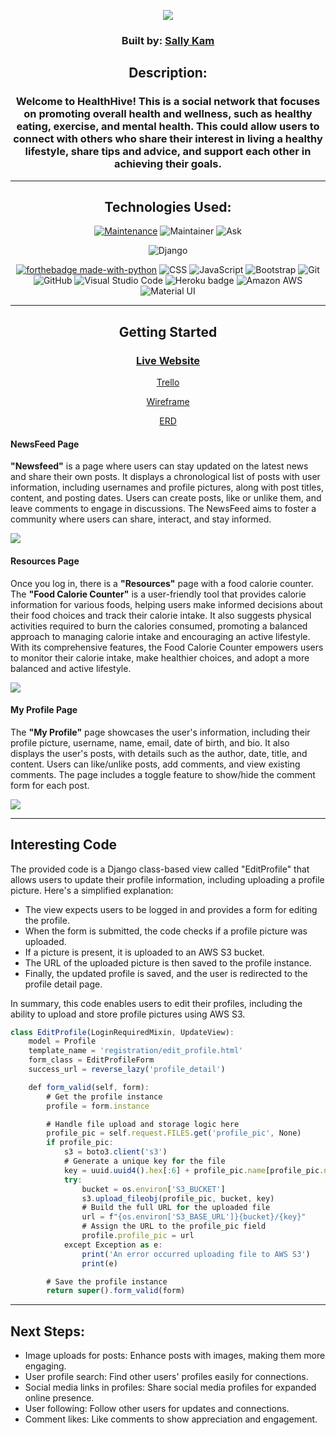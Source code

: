 <div align="center">
  
<img src="https://i.imgur.com/kdicZUs.jpg" /></a>

### Built by: **[Sally Kam](https://www.linkedin.com/in/sallykam/)**

## Description:
### Welcome to HealthHive! This is a social network that focuses on promoting overall health and wellness, such as healthy eating, exercise, and mental health. This could allow users to connect with others who share their interest in living a healthy lifestyle, share tips and advice, and support each other in achieving their goals.

---

## Technologies Used:
[![Maintenance](https://img.shields.io/badge/Maintained%3F-yes-green.svg)](https://GitHub.com/Naereen/StrapDown.js/graphs/commit-activity)
![Maintainer](https://img.shields.io/badge/Maintainer-sally-blue)
![Ask](https://img.shields.io/badge/Ask%20me-anything-1abc9c.svg)

![Django](https://www.djangoproject.com/m/img/badges/djangopowered126x54.gif)

[![forthebadge made-with-python](http://ForTheBadge.com/images/badges/made-with-python.svg)](https://www.python.org/)
![CSS](https://img.shields.io/badge/CSS-239120?&style=for-the-badge&logo=css3&logoColor=white)
![JavaScript](https://img.shields.io/badge/JavaScript-323330?style=for-the-badge&logo=javascript&logoColor=F7DF1E)
![Bootstrap](https://img.shields.io/badge/Bootstrap-563D7C?style=for-the-badge&logo=bootstrap&logoColor=white)
![Git](https://img.shields.io/badge/GIT-E44C30?style=for-the-badge&logo=git&logoColor=white)
![GitHub](https://img.shields.io/badge/GitHub-100000?style=for-the-badge&logo=github&logoColor=white)
![Visual Studio Code](https://img.shields.io/badge/Visual_Studio_Code-0078D4?style=for-the-badge&logo=visual%20studio%20code&logoColor=white)
![Heroku badge](https://img.shields.io/badge/Heroku-430098?style=for-the-badge&logo=heroku&logoColor=white)
![Amazon AWS](https://img.shields.io/badge/Amazon_AWS-232F3E?style=for-the-badge&logo=amazon-aws&logoColor=white)
![Material UI](https://img.shields.io/badge/Material%20UI-007FFF?style=for-the-badge&logo=mui&logoColor=white)

---

## Getting Started

### [Live Website](https://healthhive.herokuapp.com/)

[Trello](https://trello.com/invite/b/br4FXLB1/ATTI134ec3556bd3adf1fa65e5d94f04fa3e7ADED45F/project-4)

[Wireframe](https://whimsical.com/project-4-2CM5XwL2PLJfumZ8JwXdJB)

[ERD](https://lucid.app/lucidchart/b32445e6-5f6d-43d4-9d86-83365abf2818/edit?viewport_loc=-329%2C151%2C1749%2C1132%2C8xoI5DGM9R4X&invitationId=inv_ea543f2e-a084-4569-8eb6-a0d98118b0b5)

</div>

#### NewsFeed Page
<p>
  <strong>"Newsfeed"</strong> is a page where users can stay updated on the latest news and share their own posts. It displays a chronological list of posts with user information, including usernames and profile pictures, along with post titles, content, and posting dates. Users can create posts, like or unlike them, and leave comments to engage in discussions. The NewsFeed aims to foster a community where users can share, interact, and stay informed.
</p>
<img src="https://i.imgur.com/4iVoDdm.png" /></a>

#### Resources Page
<p>Once you log in, there is a <strong>"Resources"</strong> page with a food calorie counter. The <strong>"Food Calorie Counter"</strong> is a user-friendly tool that provides calorie information for various foods, helping users make informed decisions about their food choices and track their calorie intake. It also suggests physical activities required to burn the calories consumed, promoting a balanced approach to managing calorie intake and encouraging an active lifestyle. With its comprehensive features, the Food Calorie Counter empowers users to monitor their calorie intake, make healthier choices, and adopt a more balanced and active lifestyle.
  </p>
<img src="https://i.imgur.com/jkN8zi8.png" /></a>

#### My Profile Page
<p>
  The <strong>"My Profile"</strong> page showcases the user's information, including their profile picture, username, name, email, date of birth, and bio. It also displays the user's posts, with details such as the author, date, title, and content. Users can like/unlike posts, add comments, and view existing comments. The page includes a toggle feature to show/hide the comment form for each post.
</p>
<img src="https://i.imgur.com/ZBYzwzc.png" /></a>

---

## Interesting Code

The provided code is a Django class-based view called "EditProfile" that allows users to update their profile information, including uploading a profile picture. Here's a simplified explanation:

- The view expects users to be logged in and provides a form for editing the profile.
- When the form is submitted, the code checks if a profile picture was uploaded.
- If a picture is present, it is uploaded to an AWS S3 bucket.
- The URL of the uploaded picture is then saved to the profile instance.
- Finally, the updated profile is saved, and the user is redirected to the profile detail page.

In summary, this code enables users to edit their profiles, including the ability to upload and store profile pictures using AWS S3.

```js
class EditProfile(LoginRequiredMixin, UpdateView):
    model = Profile
    template_name = 'registration/edit_profile.html'
    form_class = EditProfileForm
    success_url = reverse_lazy('profile_detail')

    def form_valid(self, form):
        # Get the profile instance
        profile = form.instance

        # Handle file upload and storage logic here
        profile_pic = self.request.FILES.get('profile_pic', None)
        if profile_pic:
            s3 = boto3.client('s3')
            # Generate a unique key for the file
            key = uuid.uuid4().hex[:6] + profile_pic.name[profile_pic.name.rfind('.'):]
            try:
                bucket = os.environ['S3_BUCKET']
                s3.upload_fileobj(profile_pic, bucket, key)
                # Build the full URL for the uploaded file
                url = f"{os.environ['S3_BASE_URL']}{bucket}/{key}"
                # Assign the URL to the profile_pic field
                profile.profile_pic = url
            except Exception as e:
                print('An error occurred uploading file to AWS S3')
                print(e)

        # Save the profile instance
        return super().form_valid(form)
```

---

## Next Steps:
- Image uploads for posts: Enhance posts with images, making them more engaging.
- User profile search: Find other users' profiles easily for connections.
- Social media links in profiles: Share social media profiles for expanded online presence.
- User following: Follow other users for updates and connections.
- Comment likes: Like comments to show appreciation and engagement.
